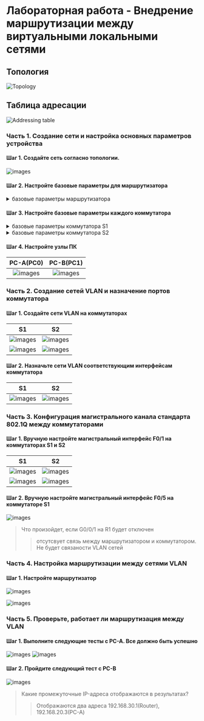 # Лабораторная работа - Внедрение маршрутизации между виртуальными локальными сетями 

## Топология

![Topology](./images/topology.png)

## Таблица адресации

![Addressing table](./images/addressing_table.png)

### Часть 1. Создание сети и настройка основных параметров устройства

#### Шаг 1. Создайте сеть согласно топологии.

![images](./images/1.png)

#### Шаг 2. Настройте базовые параметры для маршрутизатора

<details><summary> базовые параметры маршрутизатора </summary>
<pre>

Router>
Router>ena
Router>enable 
Router#conf
Router#configure ter
Router#configure terminal 
Enter configuration commands, one per line.  End with CNTL/Z.
Router(config)#en
Router(config)#ena
Router(config)#enable se
Router(config)#enable secret class
Router(config)#no ip domain-lo
Router(config)#no ip domain-lookup 
Router(config)#line con
Router(config)#line console 0
Router(config-line)#pas
Router(config-line)#password cisco
Router(config-line)#login
Router(config-line)#logg
Router(config-line)#logging sy
Router(config-line)#logging synchronous 
Router(config-line)#exit
Router(config)#lin
Router(config)#line v
Router(config)#line vty 0 4
Router(config-line)#pas
Router(config-line)#password cisco
Router(config-line)#login
Router(config-line)#exit
Router(config)#ser
Router(config)#service en
Router(config)#service pas
Router(config)#service password-encryption 
Router(config)#ban
Router(config)#banner m
Router(config)#ho
Router(config)#hostname R1
R1(config)#ba
R1(config)#banner m
R1(config)#banner motd #
Enter TEXT message.  End with the character '#'.
---=== R1 P A S S W O R D ===---#

R1(config)#exit
R1#
%SYS-5-CONFIG_I: Configured from console by console

R1#cop
R1#copy run
R1#copy running-config str
R1#copy running-config sta
R1#copy running-config startup-config 
Destination filename [startup-config]? 
Building configuration...
[OK]
R1#clo
R1#clock se
R1#clock set 22:00:00 4 march 2024
R1#sho
R1#show clo
R1#show clock 
22:0:4.304 UTC Mon Mar 4 2024
R1#

</pre>
</details>

#### Шаг 3. Настройте базовые параметры каждого коммутатора

<details><summary> базовые параметры коммутатора S1 </summary>
<pre>

Switch>
Switch>en
Switch>enable 
Switch#conf
Switch#configure ter
Switch#configure terminal 
Enter configuration commands, one per line.  End with CNTL/Z.
Switch(config)#ho
Switch(config)#hostname S1
S1(config)#no ip domain-lo
S1(config)#no ip domain-lookup 
S1(config)#en
S1(config)#ena
S1(config)#enable se
S1(config)#enable secret class
S1(config)#line con
S1(config)#line console 0
S1(config-line)#pas
S1(config-line)#password cisco
S1(config-line)#login
S1(config-line)#logg
S1(config-line)#logging sy
S1(config-line)#logging synchronous 
S1(config-line)#exit
S1(config)#line v
S1(config)#line vty 0 4
S1(config-line)#pass
S1(config-line)#password cisco
S1(config-line)#login
S1(config-line)#exit
S1(config)#en
S1(config)#ena
S1(config)#enable p
S1(config)#ser
S1(config)#service p
S1(config)#service password-encryption 
S1(config)#ba
S1(config)#banner m
S1(config)#banner motd #
Enter TEXT message.  End with the character '#'.
---=== S1 P A S S W O R D ===---#

S1(config)#clo
S1(config)#clock set 22:00:00 4 march 2024
                 ^
% Invalid input detected at '^' marker.
	
S1(config)#exit
S1#
%SYS-5-CONFIG_I: Configured from console by console

S1#clo
S1#clock se
S1#clock set 22:00:00 4 march 2024
S1#sho
S1#show clock
22:0:3.902 UTC Mon Mar 4 2024
S2#cop
S2#copy run
S2#copy running-config st
S2#copy running-config startup-config 
Destination filename [startup-config]? 
Building configuration...
[OK]
S1#

</pre>
</details>

<details><summary> базовые параметры коммутатора S2 </summary>
<pre>

Switch>ena
Switch>enable 
Switch#conf ter
Switch#conf terminal 
Enter configuration commands, one per line.  End with CNTL/Z.
Switch(config)#ena
Switch(config)#enable se
Switch(config)#enable secret class
Switch(config)#no ip domain-lo
Switch(config)#no ip domain-lookup 
Switch(config)#line co
Switch(config)#line console 0
Switch(config-line)#pas
Switch(config-line)#password cisco
Switch(config-line)#login
Switch(config-line)#log
Switch(config-line)#logg
Switch(config-line)#logging s
Switch(config-line)#logging synchronous 
Switch(config-line)#exit
Switch(config)#line vt
Switch(config)#line vty 0 4
Switch(config-line)#pas
Switch(config-line)#password cisco
Switch(config-line)#login
Switch(config-line)#exit
Switch(config)#ser
Switch(config)#service pa
Switch(config)#service password-encryption 
Switch(config)#ba
Switch(config)#banner m
Switch(config)#banner motd #
Enter TEXT message.  End with the character '#'.
---=== S2 P A S S W O R D ===---#

Switch(config)#exit
Switch#
%SYS-5-CONFIG_I: Configured from console by console

Switch#clo
Switch#clock s
Switch#clock set 22:00:00 4 march 2024
Switch#show clock
22:0:5.305 UTC Mon Mar 4 2024
Switch(config)#ho
Switch(config)#hostname S2
S2(config)#exit
S2#
%SYS-5-CONFIG_I: Configured from console by console

S2#cop
S2#copy run
S2#copy running-config st
S2#copy running-config startup-config 
Destination filename [startup-config]? 
Building configuration...
[OK]
S2#

</pre>
</details>

#### Шаг 4. Настройте узлы ПК

PC-A(PC0)           |  PC-B(PC1)
:-------------------------:|:-------------------------:
![images](./images/2.png)  |  ![images](./images/3.png)

### Часть 2. Создание сетей VLAN и назначение портов коммутатора

#### Шаг 1. Создайте сети VLAN на коммутаторах

S1          |  S2
:-------------------------:|:-------------------------:
![images](./images/4.png)  |  ![images](./images/6.png)
![images](./images/8.png)  |  ![images](./images/10.png)

#### Шаг 2. Назначьте сети VLAN соответствующим интерфейсам коммутатора

S1          |  S2
:-------------------------:|:-------------------------:
![images](./images/12.png)  |  ![images](./images/13.png)

### Часть 3. Конфигурация магистрального канала стандарта 802.1Q между коммутаторами

#### Шаг 1. Вручную настройте магистральный интерфейс F0/1 на коммутаторах S1 и S2

S1          |  S2
:-------------------------:|:-------------------------:
![images](./images/14.png)  |  ![images](./images/15.png)
![images](./images/16.png)  |  ![images](./images/17.png)

#### Шаг 2. Вручную настройте магистральный интерфейс F0/5 на коммутаторе S1

![images](./images/18.png)

>Что произойдет, если G0/0/1 на R1 будет отключен
>>отсутсвует связь между маршрутизатором и коммутатором. Не будет связаности VLAN сетей

### Часть 4. Настройка маршрутизации между сетями VLAN

#### Шаг 1. Настройте маршрутизатор

![images](./images/19.png)

![images](./images/20.png)

### Часть 5. Проверьте, работает ли маршрутизация между VLAN

#### Шаг 1. Выполните следующие тесты с PC-A. Все должно быть успешно

![images](./images/21.png)
![images](./images/22.png)

#### Шаг 2. Пройдите следующий тест с PC-B

![images](./images/23.png)

>Какие промежуточные IP-адреса отображаются в результатах?
>>Отображаются два адреса 192.168.30.1(Router), 192.168.20.3(PC-A)